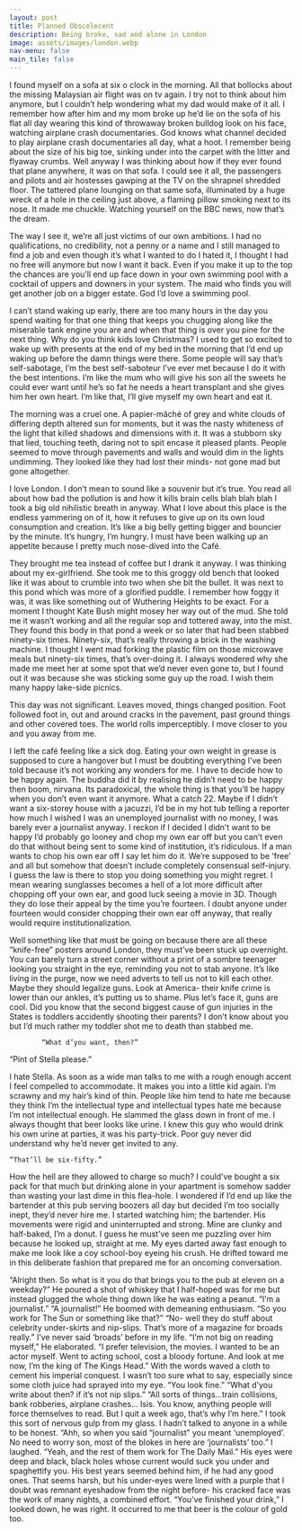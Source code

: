```yaml
---
layout: post
title: Planned Obscelecent
description: Being broke, sad and alone in London
image: assets/images/london.webp
nav-menu: false
main_tile: false
---
```


I found myself on a sofa at six o clock in the morning. All that bollocks about the missing Malaysian air flight was on tv again. I try not to think about him anymore, but I couldn’t help wondering what my dad would make of it all. I remember how after him and my mom broke up he’d lie on the sofa of his flat all day wearing this kind of throwaway broken bulldog look on his face, watching airplane crash documentaries. God knows what channel decided to play airplane crash documentaries all day, what a hoot. I remember being about the size of his big toe, sinking under into the carpet with the litter and flyaway crumbs. Well anyway I was thinking about how if they ever found that plane anywhere, it was on that sofa. I could see it all, the passengers and pilots and air hostesses gawping at the TV on the shrapnel shredded floor. The tattered plane lounging on that same sofa, illuminated by a huge wreck of a hole in the ceiling just above, a flaming pillow smoking next to its nose. It made me chuckle. Watching yourself on the BBC news, now that’s the dream.

The way I see it, we’re all just victims of our own ambitions. I had no qualifications, no credibility, not a penny or a name and I still managed to find a job and even though it’s what I wanted to do I hated it, I thought I had no free will anymore but now I want it back. Even if you make it up to the top the chances are you’ll end up face down in your own swimming pool with a cocktail of uppers and downers in your system. The maid who finds you will get another job on a bigger estate. God I’d love a swimming pool. 

I can’t stand waking up early, there are too many hours in the day you spend waiting for that one thing that keeps you chugging along like the miserable tank engine you are and when that thing is over you pine for the next thing. Why do you think kids love Christmas? I used to get so excited to wake up with presents at the end of my bed in the morning that I’d end up waking up before the damn things were there. Some people will say that’s self-sabotage, I’m the best self-saboteur I’ve ever met because I do it with the best intentions. I’m like the mum who will give his son all the sweets he could ever want until he’s so fat he needs a heart transplant and she gives him her own heart. I’m like that, I’ll give myself my own heart and eat it. 

The morning was a cruel one. A papier-mâché of grey and white clouds of differing depth altered sun for moments, but it was the nasty whiteness of the light that killed shadows and dimensions with it. It was a stubborn sky that lied, touching teeth, daring not to spit encase it pleased plants. People seemed to move through pavements and walls and would dim in the lights undimming. They looked like they had lost their minds- not gone mad but gone altogether. 

I love London. I don’t mean to sound like a souvenir but it’s true. You read all about how bad the pollution is and how it kills brain cells blah blah blah I took a big old nihilistic breath in anyway. What I love about this place is the endless yammering on of it, how it refuses to give up on its own loud consumption and creation. It’s like a big belly getting bigger and bouncier by the minute. It’s hungry, I’m hungry. I must have been walking up an appetite because I pretty much nose-dived into the Café. 

They brought me tea instead of coffee but I drank it anyway. I was thinking about my ex-girlfriend. She took me to this groggy old bench that looked like it was about to crumble into two when she bit the bullet. It was next to this pond which was more of a glorified puddle. I remember how foggy it was, it was like something out of Wuthering Heights to be exact. For a moment I thought Kate Bush might mosey her way out of the mud. She told me it wasn’t working and all the regular sop and tottered away, into the mist. They found this body in that pond a week or so later that had been stabbed ninety-six times. Ninety-six, that’s really throwing a brick in the washing machine. I thought I went mad forking the plastic film on those microwave meals but ninety-six times, that’s over-doing it. I always wondered why she made me meet her at some spot that we’d never even gone to, but I found out it was because she was sticking some guy up the road. I wish them many happy lake-side picnics. 

This day was not significant. Leaves moved, things changed position. Foot followed foot in, out and around cracks in the pavement, past ground things and other covered toes. The world rolls imperceptibly. I move closer to you and you away from me. 

I left the café feeling like a sick dog. Eating your own weight in grease is supposed to cure a hangover but I must be doubting everything I’ve been told because it’s not working any wonders for me. I have to decide how to be happy again. The buddha did it by realising he didn’t need to be happy then boom, nirvana. Its paradoxical, the whole thing is that you’ll be happy when you don’t even want it anymore. What a catch 22. Maybe if I didn’t want a six-storey house with a jacuzzi, I’d be in my hot tub telling a reporter how much I wished I was an unemployed journalist with no money, I was barely ever a journalist anyway. I reckon if I decided I didn’t want to be happy I’d probably go looney and chop my own ear off but you can’t even do that without being sent to some kind of institution, it’s ridiculous. If a man wants to chop his own ear off I say let him do it. We’re supposed to be ‘free’ and all but somehow that doesn’t include completely consensual self-injury. I guess the law is there to stop you doing something you might regret. I mean wearing sunglasses becomes a hell of a lot more difficult after chopping off your own ear, and good luck seeing a movie in 3D. Though they do lose their appeal by the time you’re fourteen. I doubt anyone under fourteen would consider chopping their own ear off anyway, that really would require institutionalization. 

Well something like that must be going on because there are all these “knife-free” posters around London, they must’ve been stuck up overnight. You can barely turn a street corner without a print of a sombre teenager looking you straight in the eye, reminding you not to stab anyone. It’s like living in the purge, now we need adverts to tell us not to kill each other. Maybe they should legalize guns. Look at America- their knife crime is lower than our ankles, it’s putting us to shame. Plus let’s face it, guns are cool. Did you know that the second biggest cause of gun injuries in the States is toddlers accidently shooting their parents? I don’t know about you but I’d much rather my toddler shot me to death than stabbed me. 

            “What d’you want, then?”
“Pint of Stella please.”

I hate Stella. As soon as a wide man talks to me with a rough enough accent I feel compelled to accommodate. It makes you into a little kid again. I’m scrawny and my hair’s kind of thin. People like him tend to hate me because they think I’m the intellectual type and intellectual types hate me because I’m not intellectual enough. He slammed the glass down in front of me. I always thought that beer looks like urine. I knew this guy who would drink his own urine at parties, it was his party-trick. Poor guy never did understand why he’d never get invited to any.

    “That’ll be six-fifty.”

How the hell are they allowed to charge so much? I could’ve bought a six pack for that much but drinking alone in your apartment is somehow sadder than wasting your last dime in this flea-hole. I wondered if I’d end up like the bartender at this pub serving boozers all day but decided I’m too socially inept, they’d never hire me. I started watching him; the bartender. His movements were rigid and uninterrupted and strong. Mine are clunky and half-baked, I’m a donut. I guess he must’ve seen me puzzling over him because he looked up, straight at me. My eyes darted away fast enough to make me look like a coy school-boy eyeing his crush. He drifted toward me in this deliberate fashion that prepared me for an oncoming conversation.

“Alright then. So what is it you do that brings you to the pub at eleven on a weekday?”
He poured a shot of whiskey that I half-hoped was for me but instead glugged the whole thing down like he was eating a peanut.
“I’m a journalist.”
“A journalist!”
He boomed with demeaning enthusiasm.
“So you work for The Sun or something like that?”
“No- well they do stuff about celebrity under-skirts and nip-slips. That’s more of a magazine for broads really.”
I’ve never said ‘broads’ before in my life. 
“I’m not big on reading myself,” He elaborated. “I prefer television, the movies. I wanted to be an actor myself. Went to acting school, cost a bloody fortune. And look at me now, I’m the king of The Kings Head.”
With the words waved a cloth to cement his imperial conquest. I wasn’t too sure what to say, especially since some cloth juice had sprayed into my eye.
“You look fine.” 
“What d’you write about then? if it’s not nip slips.”
“All sorts of things…train collisions, bank robberies, airplane crashes... Isis. You know, anything people will force themselves to read. But I quit a week ago, that’s why I’m here.” 
I took this sort of nervous gulp from my glass. I hadn’t talked to anyone in a while to be honest.
“Ahh, so when you said “journalist” you meant ‘unemployed’. No need to worry son, most of the blokes in here are ‘journalists’ too.”
I laughed. “Yeah, and the rest of them work for The Daily Mail.”
His eyes were deep and black, black holes whose current would suck you under and spaghettify you. His best years seemed behind him, if he had any good ones. That seems harsh, but his under-eyes were lined with a purple that I doubt was remnant eyeshadow from the night before- his cracked face was the work of many nights, a combined effort. 
“You’ve finished your drink,”
I looked down, he was right. It occurred to me that beer is the colour of gold too. 
